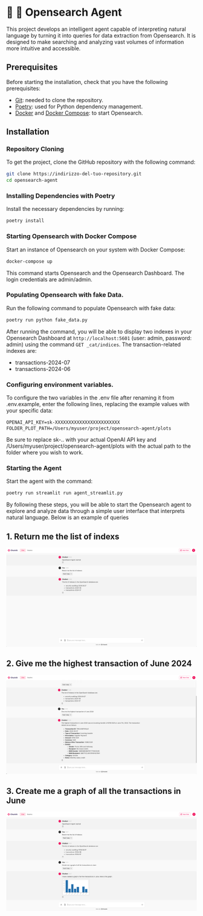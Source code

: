 
# 🦜 🤖 Opensearch Agent
This project develops an intelligent agent capable of interpreting natural language by turning it into queries for data extraction from Opensearch. It is designed to make searching and analyzing vast volumes of information more intuitive and accessible.

## Prerequisites

Before starting the installation, check that you have the following prerequisites:

- [Git](https://git-scm.com/book/en/v2/Getting-Started-Installing-Git): needed to clone the repository.
- [Poetry](https://python-poetry.org/docs/#installation): used for Python dependency management.
- [Docker](https://docs.docker.com/get-docker/) and [Docker Compose](https://docs.docker.com/compose/install/): to start Opensearch.

## Installation

### Repository Cloning

To get the project, clone the GitHub repository with the following command:

```bash
git clone https://indirizzo-del-tuo-repository.git
cd opensearch-agent
```

### Installing Dependencies with Poetry

Install the necessary dependencies by running:

```bash
poetry install
```

### Starting Opensearch with Docker Compose

Start an instance of Opensearch on your system with Docker Compose:

```bash
docker-compose up
```
This command starts Opensearch and the Opensearch Dashboard. The login credentials are admin/admin.

### Populating Opensearch with fake Data.

Run the following command to populate Opensearch with fake data:

```bash
poetry run python fake_data.py
```

After running the command, you will be able to display two indexes in your Opensearch Dashboard at `http://localhost:5601` (user: admin, password: admin) using the command `GET _cat/indices`. The transaction-related indexes are:

- transactions-2024-07
- transactions-2024-06

### Configuring environment variables.

To configure the two variables in the .env file after renaming it from .env.example, enter the following lines, replacing the example values with your specific data:

```env
OPENAI_API_KEY=sk-XXXXXXXXXXXXXXXXXXXXXXXX
FOLDER_PLOT_PATH=/Users/myuser/project/opensearch-agent/plots
```
Be sure to replace sk-.. with your actual OpenAI API key and /Users/myuser/project/opensearch-agent/plots with the actual path to the folder where you wish to work.

### Starting the Agent

Start the agent with the command:

```bash
poetry run streamlit run agent_streamlit.py
```

By following these steps, you will be able to start the Opensearch agent to explore and analyze data through a simple user interface that interprets natural language. Below is an example of queries

## 1. Return me the list of indexs
![List of Index](./example_chat/list_indexes.png)
## 2. Give me the highest transaction of June 2024
![Highest Transaction](./example_chat/highest_transaction.png)
## 3. Create me a graph of all the transactions in June
![Transaction Plot](./example_chat/plot_with_transaction.png)